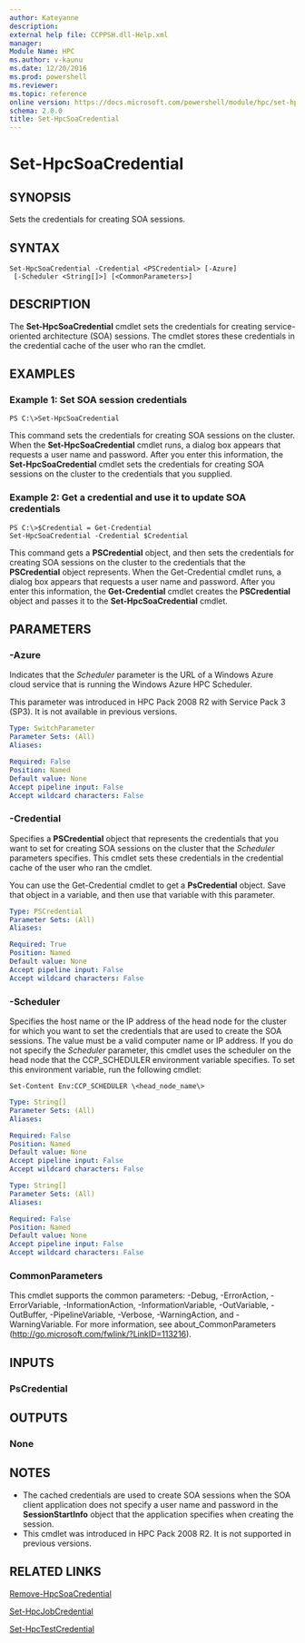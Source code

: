 ```yaml
---
author: Kateyanne
description: 
external help file: CCPPSH.dll-Help.xml
manager: 
Module Name: HPC
ms.author: v-kaunu
ms.date: 12/20/2016
ms.prod: powershell
ms.reviewer: 
ms.topic: reference
online version: https://docs.microsoft.com/powershell/module/hpc/set-hpcsoacredential?view=windowsserver2012r2-ps&wt.mc_id=ps-gethelp
schema: 2.0.0
title: Set-HpcSoaCredential
---
```


# Set-HpcSoaCredential

## SYNOPSIS
Sets the credentials for creating SOA sessions.

## SYNTAX

```
Set-HpcSoaCredential -Credential <PSCredential> [-Azure]
 [-Scheduler <String[]>] [<CommonParameters>]
```

## DESCRIPTION
The **Set-HpcSoaCredential** cmdlet sets the credentials for creating service-oriented architecture (SOA) sessions.
The cmdlet stores these credentials in the credential cache of the user who ran the cmdlet.

## EXAMPLES

### Example 1: Set SOA session credentials
```
PS C:\>Set-HpcSoaCredential
```

This command sets the credentials for creating SOA sessions on the cluster.
When the **Set-HpcSoaCredential** cmdlet runs, a dialog box appears that requests a user name and password.
After you enter this information, the **Set-HpcSoaCredential** cmdlet sets the credentials for creating SOA sessions on the cluster to the credentials that you supplied.

### Example 2: Get a credential and use it to update SOA credentials
```
PS C:\>$Credential = Get-Credential
Set-HpcSoaCredential -Credential $Credential
```

This command gets a **PSCredential** object, and then sets the credentials for creating SOA sessions on the cluster to the credentials that the **PSCredential** object represents.
When the Get-Credential cmdlet runs, a dialog box appears that requests a user name and password.
After you enter this information, the **Get-Credential** cmdlet creates the **PSCredential** object and passes it to the **Set-HpcSoaCredential** cmdlet.

## PARAMETERS

### -Azure
Indicates that the *Scheduler* parameter is the URL of a Windows Azure cloud service that is running the Windows Azure HPC Scheduler.

This parameter was introduced in HPC Pack 2008 R2 with Service Pack 3 (SP3).
It is not available in previous versions.

```yaml
Type: SwitchParameter
Parameter Sets: (All)
Aliases:

Required: False
Position: Named
Default value: None
Accept pipeline input: False
Accept wildcard characters: False
```

### -Credential
Specifies a **PSCredential** object that represents the credentials that you want to set for creating SOA sessions on the cluster that the *Scheduler* parameters specifies.
This cmdlet sets these credentials in the credential cache of the user who ran the cmdlet.

You can use the Get-Credential cmdlet to get a **PsCredential** object.
Save that object in a variable, and then use that variable with this parameter.

```yaml
Type: PSCredential
Parameter Sets: (All)
Aliases:

Required: True
Position: Named
Default value: None
Accept pipeline input: False
Accept wildcard characters: False
```

### -Scheduler
Specifies the host name or the IP address of the head node for the cluster for which you want to set the credentials that are used to create the SOA sessions.
The value must be a valid computer name or IP address.
If you do not specify the *Scheduler* parameter, this cmdlet uses the scheduler on the head node that the CCP_SCHEDULER environment variable specifies.
To set this environment variable, run the following cmdlet:

`Set-Content Env:CCP_SCHEDULER \<head_node_name\>`

```yaml
Type: String[]
Parameter Sets: (All)
Aliases:

Required: False
Position: Named
Default value: None
Accept pipeline input: False
Accept wildcard characters: False
```

```yaml
Type: String[]
Parameter Sets: (All)
Aliases:

Required: False
Position: Named
Default value: None
Accept pipeline input: False
Accept wildcard characters: False
```

### CommonParameters
This cmdlet supports the common parameters: -Debug, -ErrorAction, -ErrorVariable, -InformationAction, -InformationVariable, -OutVariable, -OutBuffer, -PipelineVariable, -Verbose, -WarningAction, and -WarningVariable. For more information, see about_CommonParameters (http://go.microsoft.com/fwlink/?LinkID=113216).

## INPUTS

### PsCredential

## OUTPUTS

### None

## NOTES
* The cached credentials are used to create SOA sessions when the SOA client application does not specify a user name and password in the **SessionStartInfo** object that the application specifies when creating the session.
* This cmdlet was introduced in HPC Pack 2008 R2. It is not supported in previous versions.

## RELATED LINKS

[Remove-HpcSoaCredential](./Remove-HpcSoaCredential.md)

[Set-HpcJobCredential](./Set-HpcJobCredential.md)

[Set-HpcTestCredential](./Set-HpcTestCredential.md)
